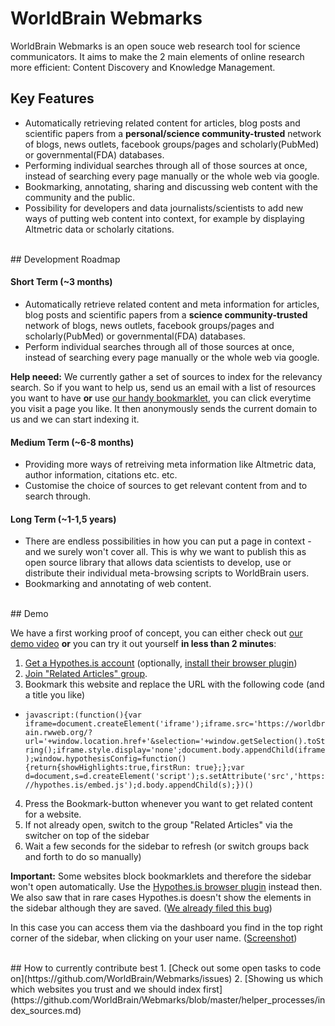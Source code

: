 # WorldBrain Webmarks

WorldBrain Webmarks is an open souce web research tool for science communicators.
It aims to make the 2 main elements of online research more efficient: Content Discovery and Knowledge Management.

## Key Features
 - Automatically retrieving related content for articles, blog posts and scientific papers from a **personal/science community-trusted** network of blogs, news outlets, facebook groups/pages and scholarly(PubMed) or governmental(FDA) databases.
 - Performing individual searches through all of those sources at once, instead of searching every page manually or the whole web via google. 
 - Bookmarking, annotating, sharing and discussing web content with the community and the public. 
 - Possibility for developers and data journalists/scientists to add new ways of putting web content into context, for example by displaying Altmetric data or scholarly citations. 

<br>
## Development Roadmap

#### Short Term (~3 months)

 - Automatically retrieve related content and meta information for articles, blog posts and scientific papers from a **science community-trusted** network of blogs, news outlets, facebook groups/pages and scholarly(PubMed) or governmental(FDA) databases.
 - Perform individual searches through all of those sources at once, instead of searching every page manually or the whole web via google. 
 
**Help neeed:** We currently gather a set of sources to index for the relevancy search. So if you want to help us, send us an email with a list of resources you want to have **or** use [our handy bookmarklet](https://github.com/WorldBrain/Webmarks/blob/master/helper_processes/index_sources.md), you can click everytime you visit a page you like. It then anonymously sends the current domain to us and we can start indexing it. 

#### Medium Term (~6-8 months)

 - Providing more ways of retreiving meta information like Altmetric data, author information, citations etc. etc. 
 - Customise the choice of sources to get relevant content from and to search through.

#### Long Term (~1-1,5 years)

 - There are endless possibilities in how you can put a page in context - and we surely won't cover all. This is why we want to publish this as open source library that allows data scientists to develop, use or distribute their individual meta-browsing scripts to WorldBrain users. 
 - Bookmarking and annotating of web content. 

<br>
## Demo

We have a first working proof of concept, you can either check out [our demo video](https://www.youtube.com/watch?v=mWLg1awM3BE) **or** you can try it out yourself **in less than 2 minutes**:

 1. [Get a Hypothes.is account](https://hypothes.is/register) (optionally, [install their browser plugin](https://hypothes.is/))
 2. [Join "Related Articles" group](https://hypothes.is/groups/KG9bL1Bm/related-articles).
 3. Bookmark this website and replace the URL with the following code (and a title you like)
   - `javascript:(function(){var iframe=document.createElement('iframe');iframe.src='https://worldbrain.rwweb.org/?url='+window.location.href+'&selection='+window.getSelection().toString();iframe.style.display='none';document.body.appendChild(iframe);window.hypothesisConfig=function(){return{showHighlights:true,firstRun: true};};var d=document,s=d.createElement('script');s.setAttribute('src','https://hypothes.is/embed.js');d.body.appendChild(s);})()`
 4. Press the Bookmark-button whenever you want to get related content for a website.
 5. If not already open, switch to the group "Related Articles" via the switcher on top of the sidebar
 5. Wait a few seconds for the sidebar to refresh (or switch groups back and forth to do so manually)


**Important:** Some websites block bookmarklets and therefore the sidebar won't open automatically. Use the [Hypothes.is browser plugin](http://www.hypothes.is) instead then.
We also saw that in rare cases Hypothes.is doesn't show the elements in the sidebar although they are saved. ([We already filed this bug](https://github.com/hypothesis/h/issues/3518))

In this case you can access them via the dashboard you find in the top right corner of the sidebar, when clicking on your user name. ([Screenshot](http://www.worldbrain.io/wp-content/uploads/2016/06/Screen-Shot-2016-06-22-at-11.14.30.png))


<br>
## How to currently contribute best
 1. [Check out some open tasks to code on](https://github.com/WorldBrain/Webmarks/issues)
 2. [Showing us which which websites you trust and we should index first](https://github.com/WorldBrain/Webmarks/blob/master/helper_processes/index_sources.md)
 

